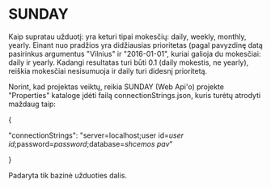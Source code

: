 # SUNDAY

Kaip supratau užduotį:
yra keturi tipai mokesčių: daily, weekly, monthly, yearly. Einant nuo pradžios yra didžiausias prioritetas (pagal pavyzdinę datą pasirinkus argumentus "Vilnius" ir "2016-01-01",
kuriai galioja du mokesčiai: daily ir yearly. Kadangi resultatas turi būti 0.1 (daily mokestis, ne yearly), reiškia mokesčiai nesisumuoja ir daily turi didesnį prioritetą.

Norint, kad projektas veiktų, reikia SUNDAY (Web Api'o) projekte "Properties" kataloge įdėti failą connectionStrings.json, kuris turėtų atrodyti maždaug taip:

{

  "connectionStrings": "server=localhost;user id=_user id_;password=_password_;database=_shcemos pav_"

}

Padaryta tik bazinė užduoties dalis.
